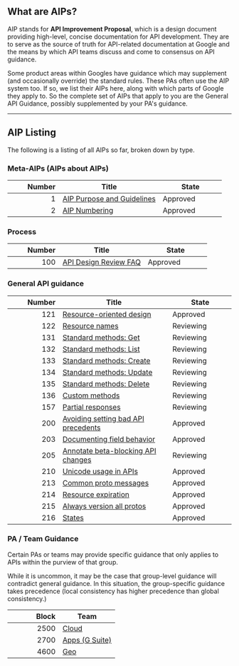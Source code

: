 ## What are AIPs?

AIP stands for **API Improvement Proposal**, which is a design document
providing high-level, concise documentation for API development. They are to
serve as the source of truth for API-related documentation at Google and the
means by which API teams discuss and come to consensus on API guidance.

Some product areas within Googles have guidance which may supplement (and
occasionally override) the standard rules. These PAs often use the AIP system
too. If so, we list their AIPs here, along with which parts of Google they
apply to. So the complete set of AIPs that apply to you are the General API
Guidance, possibly supplemented by your PA's guidance.

---

## AIP Listing

The following is a listing of all AIPs so far, broken down by type.

### Meta-AIPs (AIPs about AIPs)

| Number | Title                                   | State    |
| -----: | --------------------------------------- | -------- |
|      1 | [AIP Purpose and Guidelines](./0001.md) | Approved |
|      2 | [AIP Numbering](./0002.md)              | Approved |

### Process

| Number | Title                              | State    |
| -----: | ---------------------------------- | -------- |
|    100 | [API Design Review FAQ](./0100.md) | Approved |

### General API guidance

| Number | Title                                            | State     |
| -----: | ------------------------------------------------ | --------- |
|    121 | [Resource-oriented design](./0121)               | Approved  |
|    122 | [Resource names](./0122.md)                      | Reviewing |
|    131 | [Standard methods: Get](./0131.md)               | Reviewing |
|    132 | [Standard methods: List](./0132.md)              | Reviewing |
|    133 | [Standard methods: Create](./0133.md)            | Reviewing |
|    134 | [Standard methods: Update](./0134.md)            | Reviewing |
|    135 | [Standard methods: Delete](./0135.md)            | Reviewing |
|    136 | [Custom methods](./0136.md)                      | Reviewing |
|    157 | [Partial responses](./0157.md)                   | Reviewing |
|    200 | [Avoiding setting bad API precedents](./0200.md) | Approved  |
|    203 | [Documenting field behavior](./0203.md)          | Approved  |
|    205 | [Annotate beta-blocking API changes](./0205.md)  | Reviewing |
|    210 | [Unicode usage in APIs](./0210.md)               | Approved  |
|    213 | [Common proto messages](./0213.md)               | Approved  |
|    214 | [Resource expiration](./0214.md)                 | Approved  |
|    215 | [Always version all protos](./0215.md)           | Approved  |
|    216 | [States](./0216.md)                              | Approved  |

### PA / Team Guidance

Certain PAs or teams may provide specific guidance that only applies to APIs
within the purview of that group.

While it is uncommon, it may be the case that group-level guidance will
contradict general guidance. In this situation, the group-specific guidance
takes precedence (local consistency has higher precedence than global
consistency.)

| Block | Team                     |
| ----: | ------------------------ |
|  2500 | [Cloud](./cloud)         |
|  2700 | [Apps (G Suite)](./apps) |
|  4600 | [Geo](./geo)             |

<style>
th:first-child { width: 100px; }
td:first-child { width: 100px; }
th:nth-child(3) { width: 125px; }
td:nth-child(3) { width: 125px; }
</style>
